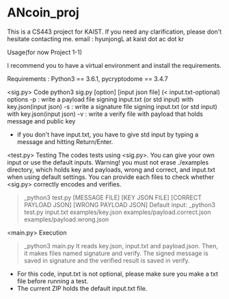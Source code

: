 # ANcoin_proj
This is a CS443 project for KAIST.
If you need any clarification, please don't hesitate contacting me.
email : hyunjongL at kaist dot ac dot kr

Usage(for now Project 1-1)

I recommend you to have a virtual environment and install the requirements.

Requirements : Python3 == 3.6.1, pycryptodome == 3.4.7


<sig.py> Code
python3 sig.py [option] [input json file] (< input.txt-optional)
options
  -p : write a payload file signing input.txt (or std input) with key.json(input json)
  -s : write a signature file signing input.txt (or std input) with key.json(input json)
  -v : write a verify file with payload that holds message and public key

* if you don't have input.txt, you have to give std input by typing a message and hitting Return/Enter.



<test.py> Testing
The codes tests using <sig.py>. You can give your own input or use the default inputs.
Warning! you must not erase ./examples directory, which holds key and payloads, wrong and correct, and input.txt when using default settings.
You can provide each files to check whether <sig.py> correctly encodes and verifies.
>_python3 test.py [MESSAGE FILE] [KEY JSON FILE] [CORRECT PAYLOAD JSON] [WRONG PAYLOAD JSON]
Default input:
>_python3 test.py input.txt examples/key.json examples/payload.correct.json examples/payload.wrong.json



<main.py> Execution
>_python3 main.py
It reads key.json, input.txt and payload.json. Then, it makes files named signature and verify. The signed message is saved in signature and the verified result is saved in verify.
* For this code, input.txt is not optional, please make sure you make a txt file before running a test.
* The current ZIP holds the default input.txt file.

